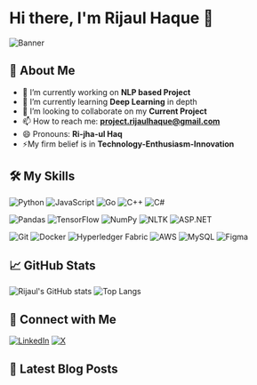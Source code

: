 # Hi there, I'm Rijaul Haque 👋

![Banner](https://encrypted-tbn0.gstatic.com/images?q=tbn:ANd9GcTXQ9Jrg-0zPvUVCzHBjI6hru_t4x9JpGtYMTr5PQxIcVgyaWW9m6GyzYw&s=10)

## 🚀 About Me
- 🔭 I’m currently working on **NLP based Project**
- 🌱 I’m currently learning **Deep Learning** in depth
- 👯 I’m looking to collaborate on my **Current Project**
- 📫 How to reach me: **project.rijaulhaque@gmail.com**
- 😄 Pronouns: **Ri-jha-ul Haq**
- ⚡My firm belief is in **Technology-Enthusiasm-Innovation**

## 🛠️ My Skills
![Python](https://img.shields.io/badge/-Python-3776AB?style=for-the-badge&logo=python&logoColor=white)
![JavaScript](https://img.shields.io/badge/-JavaScript-F7DF1E?style=for-the-badge&logo=javascript&logoColor=black)
![Go](https://img.shields.io/badge/-Go-00ADD8?style=for-the-badge&logo=go&logoColor=white)
![C++](https://img.shields.io/badge/-C++-00599C?style=for-the-badge&logo=cplusplus&logoColor=white)
![C#](https://img.shields.io/badge/-C%23-239120?style=for-the-badge&logo=csharp&logoColor=white)

![Pandas](https://img.shields.io/badge/-Pandas-150458?style=for-the-badge&logo=pandas&logoColor=white)
![TensorFlow](https://img.shields.io/badge/-TensorFlow-FF6F00?style=for-the-badge&logo=tensorflow&logoColor=white)
![NumPy](https://img.shields.io/badge/-NumPy-013243?style=for-the-badge&logo=numpy&logoColor=white)
![NLTK](https://img.shields.io/badge/-NLTK-000000?style=for-the-badge&logoColor=white)
![ASP.NET](https://img.shields.io/badge/-ASP.NET-5C2D91?style=for-the-badge&logo=dotnet&logoColor=white)

![Git](https://img.shields.io/badge/-Git-F05032?style=for-the-badge&logo=git&logoColor=white)
![Docker](https://img.shields.io/badge/-Docker-2496ED?style=for-the-badge&logo=docker&logoColor=white)
![Hyperledger Fabric](https://img.shields.io/badge/-Hyperledger%20Fabric-2F3134?style=for-the-badge&logo=hyperledger&logoColor=white)
![AWS](https://img.shields.io/badge/-AWS-232F3E?style=for-the-badge&logo=amazon-aws&logoColor=white)
![MySQL](https://img.shields.io/badge/-MySQL-4479A1?style=for-the-badge&logo=mysql&logoColor=white)
![Figma](https://img.shields.io/badge/-Figma-F24E1E?style=for-the-badge&logo=figma&logoColor=white)

## 📈 GitHub Stats
![Rijaul's GitHub stats](https://github-readme-stats.vercel.app/api?username=RijaulHaque&show_icons=true&bg_color=EAEAEA&text_color=333333&theme=radical)
![Top Langs](https://github-readme-stats.vercel.app/api/top-langs/?username=RijaulHaque&layout=compact&bg_color=EAEAEA&text_color=333333&theme=radical)

## 🔗 Connect with Me
[![LinkedIn](https://img.shields.io/badge/-LinkedIn-0077B5?style=for-the-badge&logo=linkedin&logoColor=white)](https://www.linkedin.com/in/rijaul-haque-ab3597262)
[![X](https://img.shields.io/badge/-X-1DA1F2?style=for-the-badge&logo=x&logoColor=white)](https://x.com/iamrijaulhaque)

## 📝 Latest Blog Posts
<!-- BLOG-POST-LIST:START -->
<!-- BLOG-POST-LIST:END -->